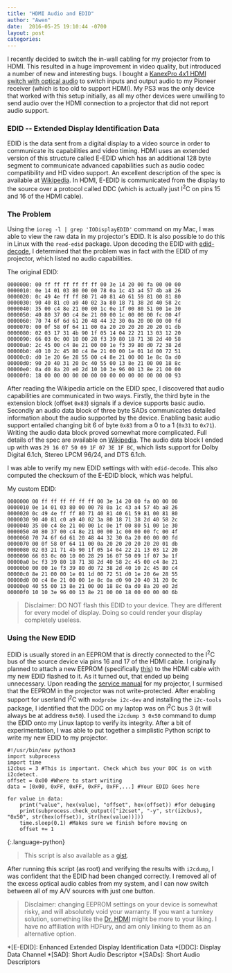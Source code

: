 ```yaml
---
title: "HDMI Audio and EDID"
author: "Awen"
date:  2016-05-25 19:10:44 -0700
layout: post
categories:
---
```


I recently decided to switch the in-wall cabling for my projector from  to HDMI. This resulted in a huge improvement in video quality, but introduced a number of new and interesting bugs. I bought a [KanexPro 4x1 HDMI switch with optical audio](http://www.kanexpro.com/item/?id=SW-HD4X1AUD4K) to switch inputs and output audio to my Pioneer receiver (which is too old to support HDMI). My PS3 was the only device that worked with this setup initially, as all my other devices were unwilling to send audio over the HDMI connection to a projector that did not report audio support. 

### EDID -- Extended Display Identification Data

EDID is the data sent from a digital display to a video source in order to communicate its capabilities and video timing. HDMI uses an extended version of this structure called E-EDID which has an additional 128 byte segment to communicate advanced capabilities such as audio codec compatibility and HD video support. An excellent description of the spec is available at [Wikipedia](https://en.wikipedia.org/wiki/Extended_Display_Identification_Data). In HDMI, E-EDID is communicated from the display to the source over a protocol called DDC (which is actually just I<sup>2</sup>C on pins 15 and 16 of the HDMI cable). 

### The Problem

Using the `ioreg -l | grep 'IODisplayEDID'` command on my Mac, I was able to view the raw data in my projector's EDID. It is also possible to do this in Linux with the `read-edid` package. Upon decoding the EDID with [edid-decode](https://cgit.freedesktop.org/xorg/app/edid-decode/), I determined that the problem was in fact with the EDID of my projector, which listed no audio capabilities. 

The original EDID:

    0000000: 00 ff ff ff ff ff ff 00 3e 14 20 00 fa 00 00 00
    0000010: 0e 14 01 03 80 00 00 78 0a 1c 43 a4 57 4b a8 26
    0000020: 0c 49 4e ff ff 80 71 40 81 40 61 59 81 00 81 80
    0000030: 90 40 81 c0 a9 40 02 3a 80 18 71 38 2d 40 58 2c
    0000040: 35 00 c4 8e 21 00 00 1c 0e 1f 00 80 51 00 1e 30
    0000050: 40 80 37 00 c4 8e 21 00 00 1c 00 00 00 fc 00 4f
    0000060: 70 74 6f 6d 61 20 48 44 32 30 0a 20 00 00 00 fd
    0000070: 00 0f 58 0f 64 11 00 0a 20 20 20 20 20 20 01 db
    0000080: 02 03 17 31 4b 90 1f 05 14 04 22 21 13 03 12 20
    0000090: 66 03 0c 00 10 00 28 f3 39 80 18 71 38 2d 40 58
    00000a0: 2c 45 00 c4 8e 21 00 00 1e f3 39 80 d0 72 38 2d
    00000b0: 40 10 2c 45 80 c4 8e 21 00 00 1e 01 1d 00 72 51
    00000c0: d0 1e 20 6e 28 55 00 c4 8e 21 00 00 1e 8c 0a d0
    00000d0: 90 20 40 31 20 0c 40 55 00 13 8e 21 00 00 18 8c
    00000e0: 0a d0 8a 20 e0 2d 10 10 3e 96 00 13 8e 21 00 00
    00000f0: 18 00 00 00 00 00 00 00 00 00 00 00 00 00 00 93


After reading the Wikipedia article on the EDID spec, I discovered that audio capabilities are communicated in two ways. Firstly, the third byte in the extension block (offset `0x83`) signals if a device supports basic audio. Secondly an audio data block of three byte SADs communicates detailed information about the audio supported by the device. Enabling basic audio support entailed changing bit 6 of byte `0x83` from a 0 to a 1 (`0x31` to `0x71`). Writing the audio data block proved somewhat more complicated. Full details of the spec are available on [Wikipedia](https://en.wikipedia.org/wiki/Extended_Display_Identification_Data#CEA_EDID_Timing_Extension_Version_3_data_format/). 
The audio data block I ended up with was `29 16 07 50 09 1F 07 3E 1F BC`, which lists support for Dolby Digital 6.1ch, Stereo LPCM 96/24, and DTS 6.1ch.

I was able to verify my new EDID settings with with `edid-decode`. This also computed the checksum of the E-EDID block, which was helpful. 

My custom EDID:

    0000000 00 ff ff ff ff ff ff 00 3e 14 20 00 fa 00 00 00
    0000010 0e 14 01 03 80 00 00 78 0a 1c 43 a4 57 4b a8 26
    0000020 0c 49 4e ff ff 80 71 40 81 40 61 59 81 00 81 80
    0000030 90 40 81 c0 a9 40 02 3a 80 18 71 38 2d 40 58 2c
    0000040 35 00 c4 8e 21 00 00 1c 0e 1f 00 80 51 00 1e 30
    0000050 40 80 37 00 c4 8e 21 00 00 1c 00 00 00 fc 00 4f
    0000060 70 74 6f 6d 61 20 48 44 32 30 0a 20 00 00 00 fd
    0000070 00 0f 58 0f 64 11 00 0a 20 20 20 20 20 20 01 db
    0000080 02 03 21 71 4b 90 1f 05 14 04 22 21 13 03 12 20
    0000090 66 03 0c 00 10 00 28 29 16 07 50 09 1f 07 3e 1f
    00000a0 bc f3 39 80 18 71 38 2d 40 58 2c 45 00 c4 8e 21
    00000b0 00 00 1e f3 39 80 d0 72 38 2d 40 10 2c 45 80 c4
    00000c0 8e 21 00 00 1e 01 1d 00 72 51 d0 1e 20 6e 28 55
    00000d0 00 c4 8e 21 00 00 1e 8c 0a d0 90 20 40 31 20 0c
    00000e0 40 55 00 13 8e 21 00 00 18 8c 0a d0 8a 20 e0 2d
    00000f0 10 10 3e 96 00 13 8e 21 00 00 18 00 00 00 00 6b

> Disclaimer: DO NOT flash this EDID to your device. They are different for every model of display. Doing so could render your display completely useless.

### Using the New EDID

EDID is usually stored in an EEPROM that is directly connected to the I<sup>2</sup>C bus of the source device via pins 16 and 17 of the HDMI cable. I originally planned to attach a new EEPROM (specifically [this](http://www.microchip.com/wwwproducts/en/24LCS22A)) to the HDMI cable with my new EDID flashed to it. As it turned out, that ended up being unnecessary. Upon reading the [service manual](http://www.optoma.co.uk/optomatechnical/sharing/HD20/Service%20Manuals/HD20_HD200X_HD2200_HD20LV_HD21_HD23%20Service%20manual%20v7.0.pdf) for my projector, I surmised that the EEPROM in the projector was not write-protected. After enabling support for userland I<sup>2</sup>C with `modprobe i2c-dev` and installing the `i2c-tools` package, I identified that the DDC on my laptop was on I<sup>2</sup>C bus 3 (it will always be at address `0x50`). I used the `i2cdump 3 0x50` command to dump the EDID onto my Linux laptop to verify its integrity. After a bit of experimentation, I was able to put together a simplistic Python script to write my new EDID to my projector. 


    #!/usr/bin/env python3
    import subprocess
    import time
    i2cbus = 3 #This is important. Check which bus your DDC is on with i2cdetect. 
    offset = 0x00 #Where to start writing
    data = [0x00, 0xFF, 0xFF, 0xFF, 0xFF,...] #Your EDID Goes here

    for value in data:
        print("value", hex(value), "offset", hex(offset)) #for debuging
        print(subprocess.check_output(["i2cset", "-y", str(i2cbus), "0x50", str(hex(offset)), str(hex(value))]))
        time.sleep(0.1) #Makes sure we finish before moving on
        offset += 1
{:.language-python}
> This script is also available as a [gist](https://gist.github.com/awensaunders/f538d6a61961fc20f9dc11b0c29c8ec0).

After running this script (as root) and verifying the results with `i2cdump`, I was confident that the EDID had been changed correctly. I removed all of the excess optical audio cables from my system, and I can now switch between all of my A/V sources with just one button. 

> Disclaimer: changing EEPROM settings on your device is somewhat risky, and will absolutely void your warranty. If you want a turnkey solution, something like the [Dr. HDMI](https://www.hdfury.com/shop/otherhdfuryhardware/dr-hdmi/) might be more to your liking. I have no affiliation with HDFury, and am only linking to them as an alternative option.  

*[E-EDID]: Enhanced Extended Display Identification Data
*[DDC]: Display Data Channel
*[SAD]: Short Audio Descriptor
*[SADs]: Short Audio Descriptors